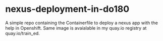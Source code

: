 # nexus-deployment-in-do180
A simple repo containing the Containerfile to deploy a nexus app with the help in Openshift. Same image is avaialable in my quay.io registry at quay.io/train_ed.
